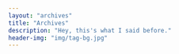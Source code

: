 ```yaml
---
layout: "archives"
title: "Archives"
description: "Hey, this's what I said before."
header-img: "img/tag-bg.jpg"
---
```

